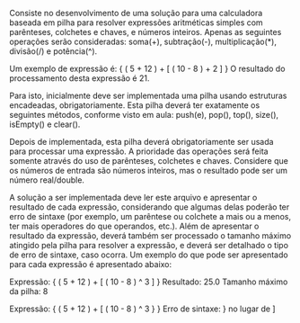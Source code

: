 Consiste no desenvolvimento de uma solução para uma calculadora baseada em pilha para resolver expressões aritméticas simples com
parênteses, colchetes e chaves, e números inteiros. Apenas as seguintes operações serão consideradas:
soma(+), subtração(-), multiplicação(*), divisão(/) e potência(^).

Um exemplo de expressão é:
{ ( 5 + 12 ) + [ ( 10 - 8 ) + 2 ] }
O resultado do processamento desta expressão é 21.

Para isto, inicialmente deve ser implementada uma pilha usando estruturas encadeadas,
obrigatoriamente. Esta pilha deverá ter exatamente os seguintes métodos, conforme visto em aula:
push(e), pop(), top(), size(), isEmpty() e clear().

Depois de implementada, esta pilha deverá obrigatoriamente ser usada para processar uma expressão. A
prioridade das operações será feita somente através do uso de parênteses, colchetes e chaves.
Considere que os números de entrada são números inteiros, mas o resultado pode ser um número
real/double.

A solução a ser implementada deve ler este arquivo e apresentar o resultado de cada expressão, considerando que
algumas delas poderão ter erro de sintaxe (por exemplo, um parêntese ou colchete a mais ou a menos,
ter mais operadores do que operandos, etc.). Além de apresentar o resultado da expressão, deverá
também ser processado o tamanho máximo atingido pela pilha para resolver a expressão, e deverá ser
detalhado o tipo de erro de sintaxe, caso ocorra. Um exemplo do que pode ser apresentado para cada
expressão é apresentado abaixo:

Expressão: { ( 5 + 12 ) + [ ( 10 - 8 ) ^ 3 ] }
Resultado: 25.0
Tamanho máximo da pilha: 8

Expressão: { ( 5 + 12 ) + [ ( 10 - 8 ) ^ 3 } }
Erro de sintaxe: } no lugar de ]

